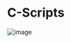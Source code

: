 # C-Scripts
![image](https://github.com/ConatusForever/C-Scripts/assets/84429597/93230827-1df9-4e51-b152-da8ecfae8745)
